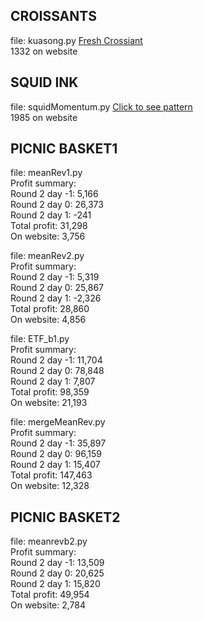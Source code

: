 ## CROISSANTS
file: kuasong.py [Fresh Crossiant](https://github.com/FumeiYoruu/imc-prosperity-3/blob/main/round2/kuasong.py)\
1332 on website

## SQUID INK
file: squidMomentum.py [Click to see pattern](https://github.com/FumeiYoruu/imc-prosperity-3/blob/main/round2/squidMomentum.py)\
1985 on website

## PICNIC BASKET1
file: meanRev1.py\
Profit summary:\
Round 2 day -1: 5,166\
Round 2 day 0: 26,373\
Round 2 day 1: -241\
Total profit: 31,298\
On website: 3,756

file: meanRev2.py\
Profit summary:\
Round 2 day -1: 5,319\
Round 2 day 0: 25,867\
Round 2 day 1: -2,326\
Total profit: 28,860\
On website: 4,856

file: ETF_b1.py\
Profit summary:\
Round 2 day -1: 11,704\
Round 2 day 0: 78,848\
Round 2 day 1: 7,807\
Total profit: 98,359\
On website: 21,193

file: mergeMeanRev.py\
Profit summary:\
Round 2 day -1: 35,897\
Round 2 day 0: 96,159\
Round 2 day 1: 15,407\
Total profit: 147,463\
On website: 12,328

## PICNIC BASKET2
file: meanrevb2.py\
Profit summary:\
Round 2 day -1: 13,509\
Round 2 day 0: 20,625\
Round 2 day 1: 15,820\
Total profit: 49,954\
On website: 2,784
